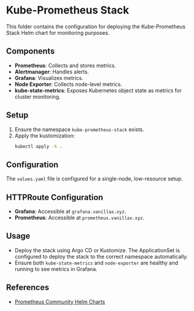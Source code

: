 # Kube-Prometheus Stack

This folder contains the configuration for deploying the Kube-Prometheus Stack Helm chart for monitoring purposes.

## Components

- **Prometheus**: Collects and stores metrics.
- **Alertmanager**: Handles alerts.
- **Grafana**: Visualizes metrics.
- **Node Exporter**: Collects node-level metrics.
- **kube-state-metrics**: Exposes Kubernetes object state as metrics for cluster monitoring.

## Setup

1. Ensure the namespace `kube-prometheus-stack` exists.
2. Apply the kustomization:
   ```bash
   kubectl apply -k .
   ```

## Configuration

The `values.yaml` file is configured for a single-node, low-resource setup.

## HTTPRoute Configuration

- **Grafana**: Accessible at `grafana.vanillax.xyz`.
- **Prometheus**: Accessible at `prometheus.vanillax.xyz`.

## Usage

- Deploy the stack using Argo CD or Kustomize. The ApplicationSet is configured to deploy the stack to the correct namespace automatically.
- Ensure both `kube-state-metrics` and `node-exporter` are healthy and running to see metrics in Grafana.

## References

- [Prometheus Community Helm Charts](https://prometheus-community.github.io/helm-charts/)
